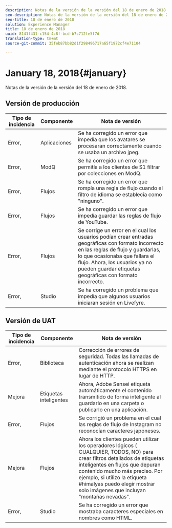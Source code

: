 ```yaml
---
description: Notas de la versión de la versión del 18 de enero de 2018.
seo-description: Notas de la versión de la versión del 18 de enero de 2018.
seo-title: 18 de enero de 2018
solution: Experience Manager
title: 18 de enero de 2018
uuid: 8141f431-c154-4c8f-bcd-b7c712fe5f7d
translation-type: tm+mt
source-git-commit: 35feb87bb82d1f298496717a65f1972cf4e71104

---
```



# January 18, 2018{#january}

Notas de la versión de la versión del 18 de enero de 2018.

## Versión de producción

| **Tipo de incidencia** | **Componente** | **Nota de versión** |
|---|---|---|
| Error, | Aplicaciones | Se ha corregido un error que impedía que los avatares se procesaran correctamente cuando se usaba un archivo jpeg. |
| Error, | ModQ | Se ha corregido un error que permitía a los clientes de S1 filtrar por colecciones en ModQ. |
| Error, | Flujos | Se ha corregido un error que rompía una regla de flujo cuando el filtro de idioma se establecía como "ninguno". |
| Error, | Flujos | Se ha corregido un error que impedía guardar las reglas de flujo de YouTube. |
| Error, | Flujos | Se corrige un error en el cual los usuarios podían crear entradas geográficas con formato incorrecto en las reglas de flujo y guardarlas, lo que ocasionaba que fallara el flujo. Ahora, los usuarios ya no pueden guardar etiquetas geográficas con formato incorrecto. |
| Error, | Studio | Se ha corregido un problema que impedía que algunos usuarios iniciaran sesión en Livefyre. |

## Versión de UAT

| **Tipo de incidencia** | **Componente** | **Nota de versión** |
|---|---|---|
| Error, | Biblioteca | Corrección de errores de seguridad. Todas las llamadas de autenticación ahora se realizan mediante el protocolo HTTPS en lugar de HTTP. |
| Mejora | Etiquetas inteligentes | Ahora, Adobe Sensei etiqueta automáticamente el contenido transmitido de forma inteligente al guardarlo en una carpeta o publicarlo en una aplicación. |
| Error, | Flujos | Se corrigió un problema en el cual las reglas de flujo de Instagram no reconocían caracteres japoneses. |
| Mejora | Flujos | Ahora los clientes pueden utilizar los operadores lógicos ( CUALQUIER, TODOS, NO) para crear filtros detallados de etiquetas inteligentes en flujos que depuran contenido mucho más preciso. Por ejemplo, si utilizo la etiqueta #himalyas puedo elegir mostrar solo imágenes que incluyan "montañas nevadas". |
| Error, | Studio | Se ha corregido un error que mostraba caracteres especiales en nombres como HTML. |

